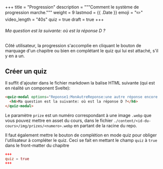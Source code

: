 +++
title = "Progression"
description = """Comment le système de progression marche."""
weight = 9
lastmod = {{ .Date }}
emoji = "✏️"
video_length = "40s"
quiz = true
draft = true
+++

<quiz-modal options="Reponse1:MonAutreReponse:une autre réponse encore:réponse D" answer="réponse D" prize="1">
  <h6>Ma question est la suivante: où est la réponse D ?</h6>
</quiz-modal>

Côté utilisateur, la progression s'accomplie en cliquant le bouton de marquage
d'un chapitre ou bien en complétant le quiz qui lui est attaché, s'il y en a un.

## Créer un quiz

Il suffit d'ajouter dans le fichier markdown la balise HTML suivante (qui est
en réalité un component Svelte):

```md
<quiz-modal options="Reponse1:MonAutreReponse:une autre réponse encore:réponse D" answer="réponse D" prize="1">
  <h6>Ma question est la suivante: où est la réponse D ?</h6>
</quiz-modal>
```

Le paramètre `prize` est un numéro correspondant à une image `.webp` que vous
pouvez mettre en asset du cours, dans le fichier
`./content/<id-du-cours>/img/prizes/<numero>.webp` en partant de la racine du
repo.

Il faut également mettre le bouton de complétion en mode quiz pour obliger
l'utilisateur à compléter le quiz. Ceci se fait en mettant le champ `quiz` à
`true` dans le front-matter du chapitre

```toml
+++
quiz = true
+++
```
